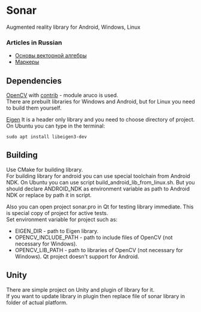 # Sonar  
Augmented reality library for Android, Windows, Linux

### Articles in Russian
- [Основы векторной алгебры](https://habr.com/ru/post/547876/)  
- [Маркеры](https://habr.com/ru/post/547898/)


## Dependencies
[OpenCV](https://github.com/opencv/opencv) with [contrib](https://github.com/opencv/opencv_contrib) - module aruco is used.  
There are prebuilt libraries for Windows and Android, but for Linux you need to build them yourself.  
    
[Eigen](https://eigen.tuxfamily.org/index.php?title=Main_Page)
It is a header only library and you need to choose directory of project.  
On Ubuntu you can type in the terminal:
```
sudo apt install libeigen3-dev
```

## Building
Use CMake for building library.  
For building library for android you can use special toolchain from Android NDK. On Ubuntu you can use script build_android_lib_from_linux.sh. But you should declare ANDROID_NDK as environment variable as path to Android NDK or replace by path it in script.  

Also you can open project sonar.pro in Qt for testing library immediate. This is special copy of project for active tests.  
Set environment variable for project such as:  
* EIGEN_DIR - path to Eigen library.
* OPENCV_INCLUDE_PATH - path to include files of OpenCV (not necessary for Windows).
* OPENCV_LIB_PATH - path to libraries of OpenCV (not necessary for Windows).
Qt project doesn't support for Android.


## Unity
There are simple project on Unity and plugin of library for it.  
If you want to update library in plugin then replace file of sonar library in folder of actual platform.
